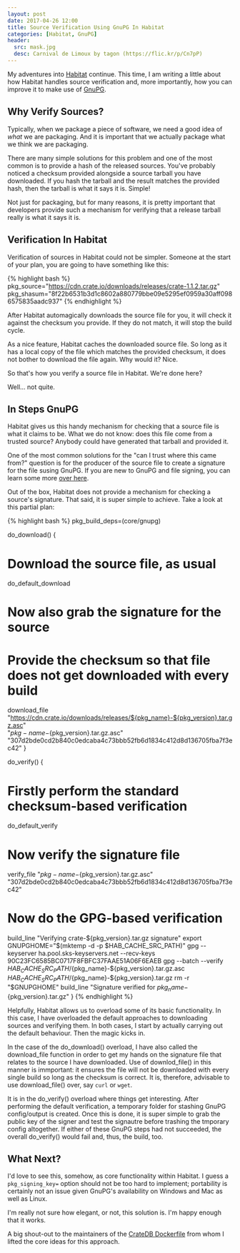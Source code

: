 ```yaml
---
layout: post
date: 2017-04-26 12:00
title: Source Verification Using GnuPG In Habitat
categories: [Habitat, GnuPG]
header:
  src: mask.jpg
  desc: Carnival de Limoux by tagon (https://flic.kr/p/Cn7pP)
---
```

My adventures into [Habitat](https://habitat.sh) continue. This time,
I am writing a little about how Habitat handles source verification
and, more importantly, how you can improve it to make use of
[GnuPG](https://www.gnupg.org).

## Why Verify Sources?

Typically, when we package a piece of software, we need a good idea of
*what* we are packaging. And it is important that we actually package
what we think we are packaging.

There are many simple solutions for this problem and one of the most
common is to provide a hash of the released sources. You've probably
noticed a checksum provided alongside a source tarball you have
downloaded. If you hash the tarball and the result matches the
provided hash, then the tarball is what it says it is. Simple!

Not just for packaging, but for many reasons, it is pretty important
that developers provide such a mechanism for verifying that a release
tarball really is what it says it is.

## Verification In Habitat

Verification of sources in Habitat could not be simpler. Someone at
the start of your plan, you are going to have something like this:

{% highlight bash %}
pkg_source="https://cdn.crate.io/downloads/releases/crate-1.1.2.tar.gz"
pkg_shasum="8f22b6531b3d1c8602a880779bbe09e5295ef0959a30aff0986575835aadc937"
{% endhighlight %}

After Habitat automagically downloads the source file for you, it will
check it against the checksum you provide. If they do not match, it
will stop the build cycle.

As a nice feature, Habitat caches the downloaded source file. So long
as it has a local copy of the file which matches the provided
checksum, it does not bother to download the file again. Why would it?
Nice.

So that's how you verify a source file in Habitat. We're done here?

Well... not quite.

## In Steps GnuPG

Habitat gives us this handy mechanism for checking that a source file
is what it claims to be. What we do not know: does this file come from
a trusted source? Anybody could have generated that tarball and
provided it.

One of the most common solutions for the "can I trust where this came
from?" question is for the producer of the source file to create a
signature for the file susing GnuPG. If you are new to GnuPG and file
signing, you can learn some more [over
here](https://www.gnupg.org/gph/en/manual/x135.html).

Out of the box, Habitat does not provide a mechanism for checking a
source's signature. That said, it is super simple to achieve. Take a
look at this partial plan:

{% highlight bash %}
pkg_build_deps=(core/gnupg)

do_download() {
  # Download the source file, as usual
  do_default_download

  # Now also grab the signature for the source
  # Provide the checksum so that file does not get downloaded with every build
  download_file "https://cdn.crate.io/downloads/releases/${pkg_name}-${pkg_version}.tar.gz.asc" \
                "${pkg-name}-${pkg_version}.tar.gz.asc" \
		"307d2bde0cd2b840c0edcaba4c73bbb52fb6d1834c412d8d136705fba7f3ec42" 
}

do_verify() {
  # Firstly perform the standard checksum-based verification
  do_default_verify

  # Now verify the signature file
  verify_file "${pkg-name}-${pkg_version}.tar.gz.asc" \
              "307d2bde0cd2b840c0edcaba4c73bbb52fb6d1834c412d8d136705fba7f3ec42"
    
  # Now do the GPG-based verification
  build_line "Verifying crate-${pkg_version}.tar.gz signature"
  export GNUPGHOME="$(mktemp -d -p $HAB_CACHE_SRC_PATH)"
  gpg --keyserver ha.pool.sks-keyservers.net --recv-keys 90C23FC6585BC0717F8FBFC37FAAE51A06F6EAEB
  gpg --batch --verify ${HAB_CACHE_SRC_PATH}/${pkg_name}-${pkg_version}.tar.gz.asc \
                       ${HAB_CACHE_SRC_PATH}/${pkg_name}-${pkg_version}.tar.gz
  rm -r "$GNUPGHOME"
  build_line "Signature verified for ${pkg_name}-${pkg_version}.tar.gz"
}
{% endhighlight %}

Helpfully, Habitat allows us to overload some of its basic
functionality. In this case, I have overloaded the default approaches
to downloading sources and verifying them. In both cases, I start by
actually carrying out the default behaviour. Then the magic kicks in.

In the case of the do_download() overload, I have also called the
download_file function in order to get my hands on the signature file
that relates to the source I have downloaded. Use of downlod_file() in
this manner is immportant: it ensures the file will not be downloaded
with every single build so long as the checksum is correct. It is,
therefore, advisable to use download_file() over, say `curl` or
`wget`.

It is in the do_verify() overload where things get interesting. After
performing the default verification, a temporary folder for stashing
GnuPG config/output is created. Once this is done, it is super simple
to grab the public key of the signer and test the signautre before
trashing the tmporary config altogether. If either of these GnuPG
steps had not succeeded, the overall do_verify() would fail and, thus,
the build, too.

## What Next?

I'd love to see this, somehow, as core functionality within Habitat. I
guess a `pkg_signing_key=` option should not be too hard to implement;
portability is certainly not an issue given GnuPG's availability on
Windows and Mac as well as Linux.

I'm really not sure how elegant, or not, this solution is. I'm happy
enough that it works.

A big shout-out to the maintainers of the [CrateDB
Dockerfile](c49a3334e5e72ba9f1f55c23f05bd88b/Dockerfile) from whom I
lifted the core ideas for this approach.
